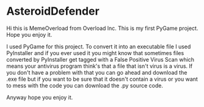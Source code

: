 # AsteroidDefender
Hi this is MemeOverload from Overload lnc.
This is my first PyGame project. Hope you enjoy it.

I used PyGame for this project. To convert it into an executable file I used PyInstaller and if you ever used it you might know that sometimes files converted by PyInstaller get tagged with a False Positive Virus Scan which means your antivirus program think's that a file that isn't virus is a virus. If you don't have a problem with that you can go ahead and download the .exe file but if you want to be sure that it doesn't contain a virus or you want to mess with the code you can download the .py source code.

Anyway hope you enjoy it.

